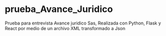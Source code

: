 # prueba_Avance_Juridico
Prueba para entrevista Avance juridico Sas, Realizada con Python, Flask y React por medio de un archivo XML transformado a Json
